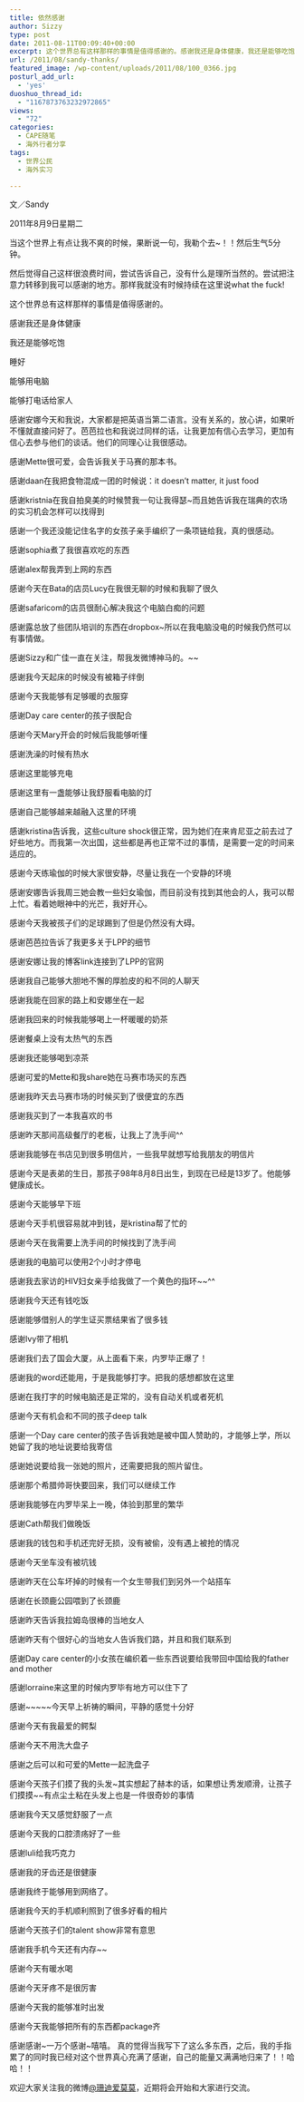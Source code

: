 ```yaml
---
title: 依然感谢
author: Sizzy
type: post
date: 2011-08-11T00:09:40+00:00
excerpt: 这个世界总有这样那样的事情是值得感谢的。感谢我还是身体健康，我还是能够吃饱、睡好，能够用电脑，能够打电话给家人……
url: /2011/08/sandy-thanks/
featured_image: /wp-content/uploads/2011/08/100_0366.jpg
posturl_add_url:
  - 'yes'
duoshuo_thread_id:
  - "1167873763232972865"
views:
  - "72"
categories:
  - CAPE随笔
  - 海外行者分享
tags:
  - 世界公民
  - 海外实习

---
```

文／Sandy

2011年8月9日星期二

当这个世界上有点让我不爽的时候，果断说一句，我勒个去~！！然后生气5分钟。

然后觉得自己这样很浪费时间，尝试告诉自己，没有什么是理所当然的。尝试把注意力转移到我可以感谢的地方。那样我就没有时候持续在这里说what the fuck!

这个世界总有这样那样的事情是值得感谢的。

感谢我还是身体健康

我还是能够吃饱

睡好

能够用电脑

能够打电话给家人

感谢安娜今天和我说，大家都是把英语当第二语言。没有关系的，放心讲，如果听不懂就直接问好了。芭芭拉也和我说过同样的话，让我更加有信心去学习，更加有信心去参与他们的谈话。他们的同理心让我很感动。

感谢Mette很可爱，会告诉我关于马赛的那本书。

感谢daan在我把食物混成一团的时候说：it doesn’t matter, it just food

感谢kristnia在我自拍臭美的时候赞我一句让我得瑟~而且她告诉我在瑞典的农场的实习机会怎样可以找得到

感谢一个我还没能记住名字的女孩子亲手编织了一条项链给我，真的很感动。

感谢sophia煮了我很喜欢吃的东西

感谢alex帮我弄到上网的东西

感谢今天在Bata的店员Lucy在我很无聊的时候和我聊了很久

感谢safaricom的店员很耐心解决我这个电脑白痴的问题

感谢露总放了些团队培训的东西在dropbox~所以在我电脑没电的时候我仍然可以有事情做。

感谢Sizzy和广佳一直在关注，帮我发微博神马的。~~

感谢我今天起床的时候没有被箱子绊倒

感谢今天我能够有足够暖的衣服穿

感谢Day care center的孩子很配合

感谢今天Mary开会的时候后我能够听懂

感谢洗澡的时候有热水

感谢这里能够充电

感谢这里有一盏能够让我舒服看电脑的灯

感谢自己能够越来越融入这里的环境

感谢kristina告诉我，这些culture shock很正常，因为她们在来肯尼亚之前去过了好些地方。而我第一次出国，这些都是再也正常不过的事情，是需要一定的时间来适应的。

感谢今天练瑜伽的时候大家很安静，尽量让我在一个安静的环境

感谢安娜告诉我周三她会教一些妇女瑜伽，而目前没有找到其他会的人，我可以帮上忙。看着她眼神中的光芒，我好开心。

感谢今天我被孩子们的足球踢到了但是仍然没有大碍。

感谢芭芭拉告诉了我更多关于LPP的细节

感谢安娜让我的博客link连接到了LPP的官网

感谢我自己能够大胆地不懈的厚脸皮的和不同的人聊天

感谢我能在回家的路上和安娜坐在一起

感谢我回来的时候我能够喝上一杯暖暖的奶茶

感谢餐桌上没有太热气的东西

感谢我还能够喝到凉茶

感谢可爱的Mette和我share她在马赛市场买的东西

感谢我昨天去马赛市场的时候买到了很便宜的东西

感谢我买到了一本我喜欢的书

感谢昨天那间高级餐厅的老板，让我上了洗手间^^

感谢我能够在书店见到很多明信片，一些我早就想写给我朋友的明信片

感谢今天是表弟的生日，那孩子98年8月8日出生，到现在已经是13岁了。他能够健康成长。

感谢今天能够早下班

感谢今天手机很容易就冲到钱，是kristina帮了忙的

感谢今天在我需要上洗手间的时候找到了洗手间

感谢我的电脑可以使用2个小时才停电

感谢我去家访的HIV妇女亲手给我做了一个黄色的指环~~^^

感谢我今天还有钱吃饭

感谢能够借别人的学生证买票结果省了很多钱

感谢Ivy带了相机

感谢我们去了国会大厦，从上面看下来，内罗毕正爆了！

感谢我的word还能用，于是我能够打字。把我的感想都放在这里

感谢在我打字的时候电脑还是正常的，没有自动关机或者死机

感谢今天有机会和不同的孩子deep talk

感谢一个Day care center的孩子告诉我她是被中国人赞助的，才能够上学，所以她留了我的地址说要给我寄信

感谢她说要给我一张她的照片，还需要把我的照片留住。

感谢那个希腊帅哥快要回来，我们可以继续工作

感谢我能够在内罗毕呆上一晚，体验到那里的繁华

感谢Cath帮我们做晚饭

感谢我的钱包和手机还完好无损，没有被偷，没有遇上被抢的情况

感谢今天坐车没有被坑钱

感谢昨天在公车坏掉的时候有一个女生带我们到另外一个站搭车

感谢在长颈鹿公园喂到了长颈鹿

感谢昨天告诉我拉姆岛很棒的当地女人

感谢昨天有个很好心的当地女人告诉我们路，并且和我们联系到

感谢Day care center的小女孩在编织着一些东西说要给我带回中国给我的father and mother

感谢lorraine来这里的时候内罗毕有地方可以住下了

感谢~~~~~今天早上祈祷的瞬间，平静的感觉十分好

感谢今天有我最爱的鳄梨

感谢今天不用洗大盘子

感谢之后可以和可爱的Mette一起洗盘子

感谢今天孩子们摸了我的头发~其实想起了赫本的话，如果想让秀发顺滑，让孩子们摸摸~~有点尘土粘在头发上也是一件很奇妙的事情

感谢我今天又感觉舒服了一点

感谢今天我的口腔溃疡好了一些

感谢luli给我巧克力

感谢我的牙齿还是很健康

感谢我终于能够用到网络了。

感谢我今天的手机顺利照到了很多好看的相片

感谢今天孩子们的talent show非常有意思

感谢我手机今天还有内存~~

感谢今天有暖水喝

感谢今天牙疼不是很厉害

感谢今天我的能够准时出发

感谢今天我能够把所有的东西都package齐

感谢感谢~一万个感谢~嘻嘻。
真的觉得当我写下了这么多东西，之后，我的手指累了的同时我已经对这个世界真心充满了感谢，自己的能量又满满地归来了！！哈哈！！

欢迎大家关注我的微博[@珊迪爱莫莫][1]，近期将会开始和大家进行交流。

 [1]: http://weibo.com/huiwei93113


